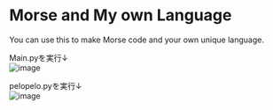 # Morse and My own Language
You can use this to make Morse code and your own unique language.

Main.pyを実行↓  
![image](https://github.com/hs02uly/Morse-and-My-own-Lang/assets/100026529/76b852bc-0a0b-4d9f-9660-f9b3e880186a)

pelopelo.pyを実行↓  
![image](https://github.com/hs02uly/Morse-and-My-own-Lang/assets/100026529/135bf649-8abf-4e0e-9ac1-6004e07120b3)


